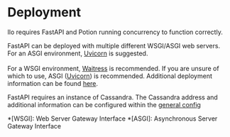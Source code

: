# Deployment

Ilo requires FastAPI and Potion running concurrency to function correctly.

FastAPI can be deployed with multiple different WSGI/ASGI web servers. For an ASGI environment, <a href="https://www.uvicorn.org/">Uvicorn</a> is suggested. <br><br>
For a WSGI environment, <a href="https://docs.pylonsproject.org/projects/waitress/en/latest/">Waitress</a> is recommended.
If you are unsure of which to use, ASGI (<a href="https://www.uvicorn.org/">Uvicorn</a>) is recommended. Additional deployment information can be found <a href="https://fastapi.tiangolo.com/deployment/">here</a>.

FastAPI requires an instance of Cassandra. The Cassandra address and additional information can be configured within the [general config](/ilo/Configurability/#general)

*[WSGI]: Web Server Gateway Interface
*[ASGI]: Asynchronous Server Gateway Interface
